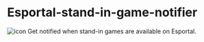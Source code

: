 # Esportal-stand-in-game-notifier
![icon](https://github.com/Coffeboi/Esportal-stand-in-game-notifier/assets/84473858/7362879e-c6cd-42fa-bbb0-2bc846146d55)
Get notified when stand-in games are available on Esportal.
